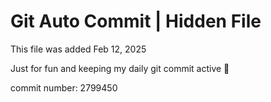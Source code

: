 # Git Auto Commit | Hidden File

This file was added Feb 12, 2025

Just for fun and keeping my daily git commit active 🤪

commit number: 2799450
